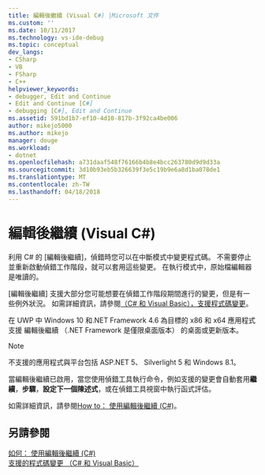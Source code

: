 ```yaml
---
title: 編輯後繼續 (Visual C#) |Microsoft 文件
ms.custom: ''
ms.date: 10/11/2017
ms.technology: vs-ide-debug
ms.topic: conceptual
dev_langs:
- CSharp
- VB
- FSharp
- C++
helpviewer_keywords:
- debugger, Edit and Continue
- Edit and Continue [C#]
- debugging [C#], Edit and Continue
ms.assetid: 591bd1b7-ef10-4d10-817b-3f92ca4be006
author: mikejo5000
ms.author: mikejo
manager: douge
ms.workload:
- dotnet
ms.openlocfilehash: a731daaf548f76166b4b8e4bcc263780d9d9d33a
ms.sourcegitcommit: 3d10b93eb5b326639f3e5c19b9e6a8d1ba078de1
ms.translationtype: MT
ms.contentlocale: zh-TW
ms.lasthandoff: 04/18/2018
---
```

# <a name="edit-and-continue-visual-c"></a>編輯後繼續 (Visual C#)
 利用 C# 的 [編輯後繼續]，偵錯時您可以在中斷模式中變更程式碼。 不需要停止並重新啟動偵錯工作階段，就可以套用這些變更。 在執行模式中，原始檔編輯器是唯讀的。  
  
 [編輯後繼續] 支援大部分您可能想要在偵錯工作階段期間進行的變更，但是有一些例外狀況。 如需詳細資訊，請參閱[（C# 和 Visual Basic），支援程式碼變更](../debugger/supported-code-changes-csharp.md)。  

 在 UWP 中 Windows 10 和.NET Framework 4.6 為目標的 x86 和 x64 應用程式支援 編輯後繼續 （.NET Framework 是僅限桌面版本） 的桌面或更新版本。

 > [!NOTE]
 > 不支援的應用程式與平台包括 ASP.NET 5、 Silverlight 5 和 Windows 8.1。
  
 當編輯後繼續已啟用，當您使用偵錯工具執行命令，例如支援的變更會自動套用**繼續**，**步驟**，**設定下一個陳述式**，或在偵錯工具視窗中執行函式評估。  
  
 如需詳細資訊，請參閱[How to： 使用編輯後繼續 (C#)](../debugger/how-to-use-edit-and-continue-csharp.md)。  
  
## <a name="see-also"></a>另請參閱  
 [如何： 使用編輯後繼續 (C#)](../debugger/how-to-use-edit-and-continue-csharp.md)   
 [支援的程式碼變更 （C# 和 Visual Basic）](../debugger/supported-code-changes-csharp.md)